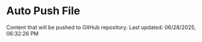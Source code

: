 # Auto Push File

Content that will be pushed to GitHub repository.
Last updated: 06/28/2025, 06:32:26 PM